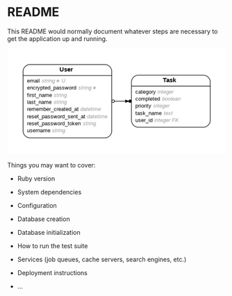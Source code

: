# README

This README would normally document whatever steps are necessary to get the
application up and running.

![Domain Model](erd.png?raw=true "Domain Model")

Things you may want to cover:

* Ruby version

* System dependencies

* Configuration

* Database creation

* Database initialization

* How to run the test suite

* Services (job queues, cache servers, search engines, etc.)

* Deployment instructions

* ...
